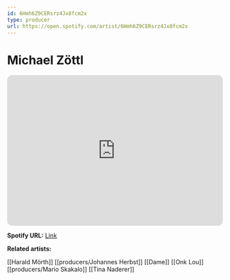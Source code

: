 ```yaml
---
id: 6Hmh6Z9CERsrz4Jx8fcm2x
type: producer
url: https://open.spotify.com/artist/6Hmh6Z9CERsrz4Jx8fcm2x
---
```

# Michael Zöttl

<iframe style="border-radius:12px" src="https://open.spotify.com/embed/artist/6Hmh6Z9CERsrz4Jx8fcm2x" width="100%" height="352" frameBorder="0" allowfullscreen="" allow="autoplay; clipboard-write; encrypted-media; fullscreen; picture-in-picture" loading="lazy"></iframe>

**Spotify URL:** [Link](https://open.spotify.com/artist/6Hmh6Z9CERsrz4Jx8fcm2x)

**Related artists:**

[[Harald Mörth]]
[[producers/Johannes Herbst]]
[[Dame]]
[[Onk Lou]]
[[producers/Mario Skakalo]]
[[Tina Naderer]]
